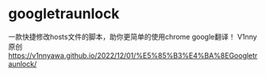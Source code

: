 # googletraunlock
一款快捷修改hosts文件的脚本，助你更简单的使用chrome google翻译！ V1nny原创
https://v1nnyawa.github.io/2022/12/01/%E5%85%B3%E4%BA%8EGoogletraunlock/
